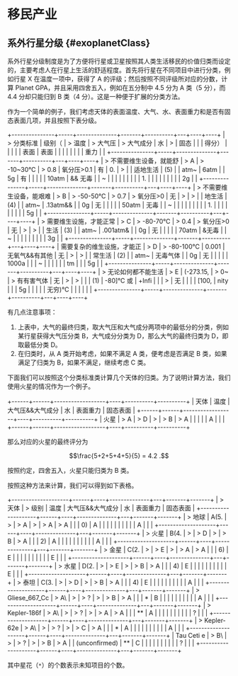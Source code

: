 移民产业
========

系外行星分级 {#exoplanetClass}
------------

系外行星分级制度是为了方便将行星或卫星按照其人类生活移民的价值归类而设定的，主要考虑人在行星上生活的舒适程度。首先将行星在不同项目中进行分类，例如行星
X 在温度一项中，获得了 A 的评级；然后按照不同评级所对应的分数，计算
Planet GPA，并且采用四舍五入，例如在五分制中 4.5 分为 A 类（5 分），而
4.4 分却只能归到 B 类（4 分）。这是一种便于扩展的分类方法。

作为一个简单的例子，我们考虑天体的表面温度、大气、水、表面重力和是否有固态表面几项，并且按照下表分级。

+---------------+-----+--------------+-------+----------+---+----+----+
| > 分类标准    | 级别（ | > 温度    | > 大气压 | > 大气成分 | 水 | >  | 固态 |
|               | 得分） |           |       |          |   | 表面 | 表面 |
|               |     |              |       |          |   | 重力 |  |
+---------------+-----+--------------+-------+----------+---+----+----+
| > 不需要维生设备，就能舒 | > A | > -10\~30℃ | > 0.8 | 氧分压\>0.1 | 有 | 0. | >  |
| 适地生活      | (5) |              | atm\~ | 6atm     |   | 5g | 有 |
|               |     |              | 10atm | && 无毒  |   | \~ |    |
|               |     |              |       |          |   | 1. |    |
|               |     |              |       |          |   | 2g |    |
+---------------+-----+--------------+-------+----------+---+----+----+
| > 不需要维生设备，能艰难 | > B | > -50-50℃ | > 0.7 | > 氧分压\>0 | 无 | >  | >  |
| 地生活        | (4) |              | atm\~ | .13atm&& |   | 0g | 无 |
|               |     |              | 50atm | 无毒     |   | \~ |    |
|               |     |              |       |          |   | 1. |    |
|               |     |              |       |          |   | 5g |    |
+---------------+-----+--------------+-------+----------+---+----+----+
| > 需要维生设施，才能正常 | > C | > -80-70℃ | > 0.4 | > 氧分压\>0 | 无 | >  | >  |
| 生活          | (3) |              | atm\~ | .001atm& |   | 0g | 无 |
|               |     |              | 70atm | &无毒    |   | \~ |    |
|               |     |              |       |          |   | 3g |    |
+---------------+-----+--------------+-------+----------+---+----+----+
| 需要复杂的维生设施，才能正 | > D | > -80-100℃ | 0.001 | 无氧气&&有其他 | 无 | >  | >  |
| 常生活        | (2) |              | atm\~ | 无毒气体 |   | 0g | 无 |
|               |     |              | 1000a |          |   | \~ |    |
|               |     |              | tm    |          |   | 5g |    |
+---------------+-----+--------------+-------+----------+---+----+----+
| > 无论如何都不能生活 | > E | (-273.15, | > 0\~ | > 有有害气体 | 无 | >  | >  |
|               | (1) | -80\]℃ 或    | +Infi |          |   | \> | 无 |
|               |     | \[100,       | nity  |          |   | 5g |    |
|               |     | 无穷)℃       |       |          |   |    |    |
+---------------+-----+--------------+-------+----------+---+----+----+

有几点注意事项：

1.  上表中，大气的最终归类，取大气压和大气成分两项中的最低分的分类，例如某行星获得大气压分类
    B，大气成分分类为 D，那么大气的最终归类为 D，即取最低分类 D。
2.  在归类时，从 A 类开始考虑，如果不满足 A 类，便考虑是否满足 B
    类，如果满足了归类为 B，如果不满足，继续考虑 C 类。

下面我们可以按照这个分类标准类计算几个天体的归类。为了说明计算方法，我们使用火星的情况作为一个例子。

+------+------+------------------+----+----------+----------+
| 天体 | 温度 | 大气压&&大气成分 | 水 | 表面重力 | 固态表面 |
+------+------+------------------+----+----------+----------+
| 火星 | > A  | > D              | >  | > B      | > A      |
|      |      |                  | A  |          |          |
+------+------+------------------+----+----------+----------+

那么对应的火星的最终评分为

$$\frac{5+2+5+4+5}{5} = 4.2 .$$

按照约定，四舍五入，火星只能归类为 B 类。

按照这种方法来计算，我们可以得到如下表格。

+--------------------+------+----+--------------+---+-------+-------+
| > 天体             | > 级别 | 温度 | 大气压&&大气成分 | 水 | 表面重力 | 固态表面 |
+--------------------+------+----+--------------+---+-------+-------+
| > 地球             | A(5. | >  | > A          | > | > A   | > A   |
|                    | 0)   | A  |              |   |       |       |
|                    |      |    |              | A |       |       |
+--------------------+------+----+--------------+---+-------+-------+
| > 火星             | B(4. | >  | > D          | > | > B   | > A   |
|                    | 2)   | A  |              |   |       |       |
|                    |      |    |              | A |       |       |
+--------------------+------+----+--------------+---+-------+-------+
| > 金星             | C(2. | >  | > E          | > | > A   | > A   |
|                    | 6)   | E  |              |   |       |       |
|                    |      |    |              | E |       |       |
+--------------------+------+----+--------------+---+-------+-------+
| > 水星             | D(2. | >  | > E          | > | > B   | > A   |
|                    | 4)   | E  |              |   |       |       |
|                    |      |    |              | E |       |       |
+--------------------+------+----+--------------+---+-------+-------+
| > 泰坦             | C(3. | >  | > D          | > | > B   | > A   |
|                    | 4)   | E  |              |   |       |       |
|                    |      |    |              | A |       |       |
+--------------------+------+----+--------------+---+-------+-------+
| > Gliese\_667\_Cc  | > A\ | >  | > ?          | > | > B   | > A   |
|                    | *    | B  |              |   |       |       |
|                    |      |    |              | A |       |       |
+--------------------+------+----+--------------+---+-------+-------+
| > Kepler-186f      | > A\ | >  | > ?          | > | > A   | > A   |
|                    | *\*  | A  |              |   |       |       |
|                    |      |    |              | ? |       |       |
+--------------------+------+----+--------------+---+-------+-------+
| > Kepler-62e       | > A\ | >  | > ?          | > | > C   | > A   |
|                    | *    | A  |              |   |       |       |
|                    |      |    |              | A |       |       |
+--------------------+------+----+--------------+---+-------+-------+
| Tau Ceti e         | > B\ | >  | > ?          | > | > B   | > A   |
| (unconfirmed)      | *\*  | C  |              |   |       |       |
|                    |      |    |              | ? |       |       |
+--------------------+------+----+--------------+---+-------+-------+

其中星花（`*`）的个数表示未知项目的个数。

